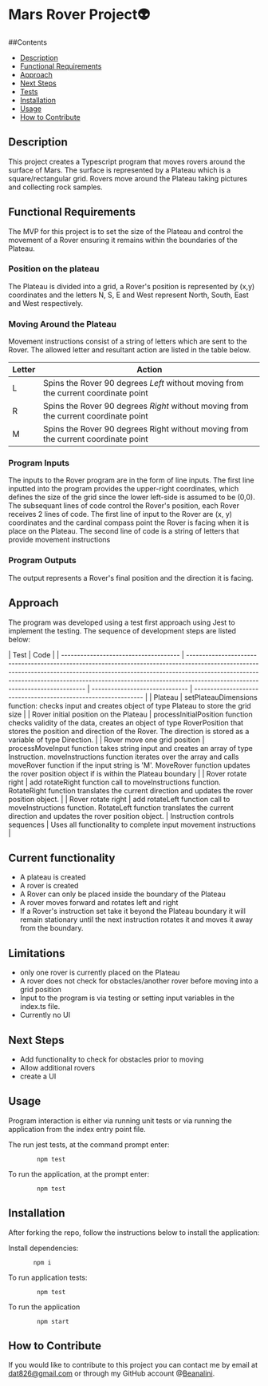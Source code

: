 # Mars Rover Project👽

##Contents

- [Description](#description)
- [Functional Requirements](#requirements)
- [Approach](#approach)
- [Next Steps](#next-steps)
- [Tests](#tests)
- [Installation](install)
- [Usage](#usage)
- [How to Contribute](#constribute)

## Description

This project creates a Typescript program that moves rovers around the surface of Mars. The surface is represented by a Plateau which is a square/rectangular grid. Rovers move around the Plateau taking pictures and collecting rock samples.

## Functional Requirements

The MVP for this project is to set the size of the Plateau and control the movement of a Rover ensuring it remains within the boundaries of the Plateau.

### Position on the plateau

The Plateau is divided into a grid, a Rover's position is represented by (x,y) coordinates and the letters N, S, E and West represent North, South, East and West respectively.

### Moving Around the Plateau

Movement instructions consist of a string of letters which are sent to the Rover. The allowed letter and resultant action are listed in the table below.

| Letter | Action                                                                              |
| ------ | ----------------------------------------------------------------------------------- |
| L      | Spins the Rover 90 degrees _Left_ without moving from the current coordinate point  |
| R      | Spins the Rover 90 degrees _Right_ without moving from the current coordinate point |
| M      | Spins the Rover 90 degrees Right without moving from the current coordinate point   |

### Program Inputs

The inputs to the Rover program are in the form of line inputs. The first line inputted into the program provides the upper-right coordinates, which defines the size of the grid since the lower left-side is assumed to be (0,0). The subsequant lines of code control the Rover's position, each Rover receives 2 lines of code. The first line of input to the Rover are (x, y) coordinates and the cardinal compass point the Rover is facing when it is place on the Plateau. The second line of code is a string of letters that provide movement instructions

### Program Outputs

The output represents a Rover's final position and the direction it is facing.

## Approach

The program was developed using a test first approach using Jest to implement the testing. The sequence of development steps are listed below:

| Test                                  | Code                                                                                                                                                                                                                                                                                     |
| ------------------------------------- | ---------------------------------------------------------------------------------------------------------------------------------------------------------------------------------------------------------------------------------------------------------------------------------------- | ------------------------------ | -------------------------------------------------------------- |
| Plateau                               | setPlateauDimensions function: checks input and creates object of type Plateau to store the grid size                                                                                                                                                                                    |
| Rover initial position on the Plateau | processInitialPosition function checks validity of the data, creates an object of type RoverPosition that stores the position and direction of the Rover. The direction is stored as a variable of type Direction.                                                                       |
| Rover move one grid position          | processMoveInput function takes string input and creates an array of type Instruction. moveInstructions function iterates over the array and calls moveRover function if the input string is 'M'. MoveRover function updates the rover position object if is within the Plateau boundary |
| Rover rotate right                    | add rotateRight function call to moveInstructions function. RotateRight function translates the current direction and updates the rover position object.                                                                                                                                 |
| Rover rotate right                    | add rotateLeft function call to moveInstructions function. RotateLeft function translates the current direction and updates the rover position object.                                                                                                                                   | Instruction controls sequences | Uses all functionality to complete input movement instructions |

## Current functionality

- A plateau is created
- A rover is created
- A Rover can only be placed inside the boundary of the Plateau
- A rover moves forward and rotates left and right
- If a Rover's instruction set take it beyond the Plateau boundary it will remain stationary until the next instruction rotates it and moves it away from the boundary.

## Limitations

- only one rover is currently placed on the Plateau
- A rover does not check for obstacles/another rover before moving into a grid position
- Input to the program is via testing or setting input variables in the index.ts file.
- Currently no UI

## Next Steps

- Add functionality to check for obstacles prior to moving
- Allow additional rovers
- create a UI

## Usage

Program interaction is either via running unit tests or via running the application from the index entry point file.

The run jest tests, at the command prompt enter:

            npm test

To run the application, at the prompt enter:

            npm test

## Installation

After forking the repo, follow the instructions below to install the application:

Install dependencies:

           npm i

To run application tests:

            npm test

To run the application

            npm start

## How to Contribute

If you would like to contribute to this project you can contact me by email at dat826@gmail.com or through my GitHub account @[Beanalini](https://github.com/Beanalini).
